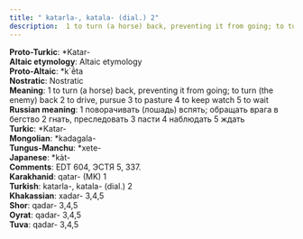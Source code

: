 ```yaml
---
title: " katarla-, katala- (dial.) 2"
description:  1 to turn (a horse) back, preventing it from going; to turn (the enemy) back 2 to drive, pursue 3 to pasture 4 to keep watch 5 to wait
---
```


<strong>Proto-Turkic</strong>:  *Katar-<br>
<strong>Altaic etymology</strong>:  Altaic etymology<br>
<strong> Proto-Altaic</strong>:  *k`ĕ̀ta<br>
<strong>Nostratic</strong>:  Nostratic<br>
<strong>Meaning</strong>:  1 to turn (a horse) back, preventing it from going; to turn (the enemy) back 2 to drive, pursue 3 to pasture 4 to keep watch 5 to wait<br>
<strong>Russian meaning</strong>:  1 поворачивать (лошадь) вспять; обращать врага в бегство 2 гнать, преследовать 3 пасти 4 наблюдать 5 ждать<br>
<strong>Turkic</strong>:  *Katar-<br>
<strong>Mongolian</strong>:  *kadagala-<br>
<strong>Tungus-Manchu</strong>:  *xete-<br>
<strong>Japanese</strong>:  *kàt-<br>
<strong>Comments</strong>:  EDT 604, ЭСТЯ 5, 337.<br>
<strong>Karakhanid</strong>:  qatar- (MK) 1<br>
<strong>Turkish</strong>:  katarla-, katala- (dial.) 2<br>
<strong>Khakassian</strong>:  xadar- 3,4,5<br>
<strong>Shor</strong>:  qadar- 3,4,5<br>
<strong>Oyrat</strong>:  qadar- 3,4,5<br>
<strong>Tuva</strong>:  qadar- 3,4,5<br>


